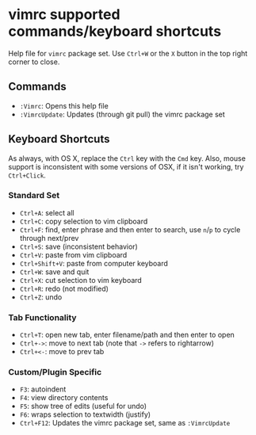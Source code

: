 # vimrc supported commands/keyboard shortcuts #

Help file for `vimrc` package set. Use `Ctrl+W` or the `X` button in the top
right corner to close.

## Commands ##

* `:Vimrc`: 		Opens this help file
* `:VimrcUpdate`: 	Updates (through git pull) the vimrc package set

## Keyboard Shortcuts ##

As always, with OS X, replace the `Ctrl` key with the `Cmd` key. Also, mouse
support is inconsistent with some versions of OSX, if it isn't working, try
`Ctrl+Click`.

### Standard Set ###

* `Ctrl+A`: 		select all
* `Ctrl+C`: 		copy selection to vim clipboard
* `Ctrl+F`: 		find, enter phrase and then enter to search, use `n`/`p` to
  cycle through next/prev
* `Ctrl+S`: 		save (inconsistent behavior)
* `Ctrl+V`: 		paste from vim clipboard
* `Ctrl+Shift+V`: 	paste from computer keyboard
* `Ctrl+W`: 		save and quit
* `Ctrl+X`: 		cut selection to vim keyboard
* `Ctrl+R`: 		redo (not modified)
* `Ctrl+Z`: 		undo

### Tab Functionality ###

* `Ctrl+T`: 		open new tab, enter filename/path and then enter to open
* `Ctrl+->`: 		move to next tab (note that `->` refers to rightarrow)
* `Ctrl+<-`: 		move to prev tab

### Custom/Plugin Specific ###

* `F3`: 			autoindent
* `F4`: 			view directory contents
* `F5`: 			show tree of edits (useful for undo)
* `F6`: 			wraps selection to textwidth (justify)
* `Ctrl+F12`: 		Updates the vimrc package set, same as `:VimrcUpdate`
